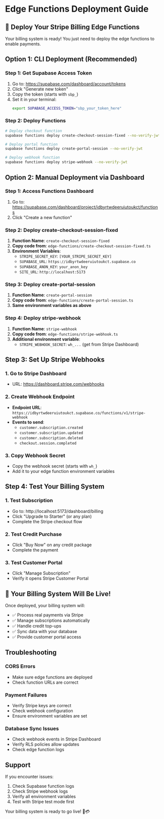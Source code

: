 # Edge Functions Deployment Guide

## 🚀 Deploy Your Stripe Billing Edge Functions

Your billing system is ready! You just need to deploy the edge functions to enable payments.

## Option 1: CLI Deployment (Recommended)

### Step 1: Get Supabase Access Token
1. Go to: https://supabase.com/dashboard/account/tokens
2. Click "Generate new token"
3. Copy the token (starts with `sbp_`)
4. Set it in your terminal:
   ```bash
   export SUPABASE_ACCESS_TOKEN="sbp_your_token_here"
   ```

### Step 2: Deploy Functions
```bash
# Deploy checkout function
supabase functions deploy create-checkout-session-fixed --no-verify-jwt

# Deploy portal function
supabase functions deploy create-portal-session --no-verify-jwt

# Deploy webhook function
supabase functions deploy stripe-webhook --no-verify-jwt
```

## Option 2: Manual Deployment via Dashboard

### Step 1: Access Functions Dashboard
1. Go to: https://supabase.com/dashboard/project/idbyrtwdeeruiutoukct/functions
2. Click "Create a new function"

### Step 2: Deploy create-checkout-session-fixed
1. **Function Name**: `create-checkout-session-fixed`
2. **Copy code from**: `edge-functions/create-checkout-session-fixed.ts`
3. **Environment Variables**:
   - `STRIPE_SECRET_KEY`: `[YOUR_STRIPE_SECRET_KEY]`
   - `SUPABASE_URL`: `https://idbyrtwdeeruiutoukct.supabase.co`
   - `SUPABASE_ANON_KEY`: `your_anon_key`
   - `SITE_URL`: `http://localhost:5173`

### Step 3: Deploy create-portal-session
1. **Function Name**: `create-portal-session`
2. **Copy code from**: `edge-functions/create-portal-session.ts`
3. **Same environment variables as above**

### Step 4: Deploy stripe-webhook
1. **Function Name**: `stripe-webhook`
2. **Copy code from**: `edge-functions/stripe-webhook.ts`
3. **Additional environment variable**:
   - `STRIPE_WEBHOOK_SECRET`: `wh_...` (get from Stripe Dashboard)

## Step 3: Set Up Stripe Webhooks

### 1. Go to Stripe Dashboard
- URL: https://dashboard.stripe.com/webhooks

### 2. Create Webhook Endpoint
- **Endpoint URL**: `https://idbyrtwdeeruiutoukct.supabase.co/functions/v1/stripe-webhook`
- **Events to send**:
  - `customer.subscription.created`
  - `customer.subscription.updated`
  - `customer.subscription.deleted`
  - `checkout.session.completed`

### 3. Copy Webhook Secret
- Copy the webhook secret (starts with `wh_`)
- Add it to your edge function environment variables

## Step 4: Test Your Billing System

### 1. Test Subscription
- Go to: http://localhost:5173/dashboard/billing
- Click "Upgrade to Starter" (or any plan)
- Complete the Stripe checkout flow

### 2. Test Credit Purchase
- Click "Buy Now" on any credit package
- Complete the payment

### 3. Test Customer Portal
- Click "Manage Subscription"
- Verify it opens Stripe Customer Portal

## 🎉 Your Billing System Will Be Live!

Once deployed, your billing system will:
- ✅ Process real payments via Stripe
- ✅ Manage subscriptions automatically
- ✅ Handle credit top-ups
- ✅ Sync data with your database
- ✅ Provide customer portal access

## Troubleshooting

### CORS Errors
- Make sure edge functions are deployed
- Check function URLs are correct

### Payment Failures
- Verify Stripe keys are correct
- Check webhook configuration
- Ensure environment variables are set

### Database Sync Issues
- Check webhook events in Stripe Dashboard
- Verify RLS policies allow updates
- Check edge function logs

## Support

If you encounter issues:
1. Check Supabase function logs
2. Check Stripe webhook logs
3. Verify all environment variables
4. Test with Stripe test mode first

Your billing system is ready to go live! 🚀💳
